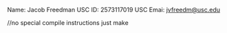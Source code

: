 Name: Jacob Freedman
USC ID: 2573117019
USC Emai: jvfreedm@usc.edu

//no special compile instructions just make 